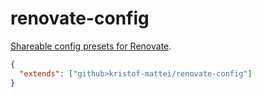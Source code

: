 # renovate-config

[Shareable config presets for Renovate](https://docs.renovatebot.com/config-presets/).

```json
{
  "extends": ["github>kristof-mattei/renovate-config"]
}
```
